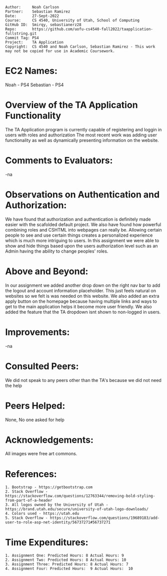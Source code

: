 ```
Author:     Noah Carlson
Partner:    Sebastian Ramirez
Date:       27-Sept-2022
Course:     CS 4540, University of Utah, School of Computing
GitHub ID:  Smirqy, sebastianerz28
Repo:       https://github.com/uofu-cs4540-fall2022/taapplication-fullstring.git
Commit Tag: PS4
Project:    TA Application
Copyright:  CS 4540 and Noah Carlson, Sebastian Ramirez - This work may not be copied for use in Academic Coursework.
```
# EC2 Names:
Noah - PS4
Sebastian - PS4

# Overview of the TA Application Functionality 

The TA Application program is currently capable of registering and loggin in users with roles and authorization The most recent work was adding user functionality as well as dynamically presenting information
on the website.

# Comments to Evaluators:

-na

# Observations on Authentication and Authorization:

We have found that authorization and authentication is definitely made easier with the scafolded default project. We also have found how powerful combining roles and CSHTML into webpages can really be. Allowing certain
people to see and use certain things creates a personalized experience which is much more intriguing to users. In this assignment we were able to show and hide things based upon the users authorization level such as an
Admin having the ability to change peoples' roles.

# Above and Beyond:

In our assignment we added another drop down on the right nav bar to add the logout and account information placeholder. This just feels natural on websites so we felt is was needed on this website. We
also added an extra apply button on the homepage because having multiple links and ways to get to the main application helps it become more user friendly. We also added the feature that the TA dropdown isnt 
shown to non-logged in users.

# Improvements:

-na

# Consulted Peers:

We did not speak to any peers other than the TA's because we did not need the help

# Peers Helped:

None, No one asked for help

# Acknowledgements:

All images were free art commons.

# References:

    1. Bootstrap - https://getbootstrap.com
    2. Stack Overflow - https://stackoverflow.com/questions/12763344/removing-bold-styling-from-part-of-a-header
    3. All logos owned by the University of Utah - https://brand.utah.edu/secure/university-of-utah-logo-downloads/
    4. Colors used - https://utah.edu
    5. Stack Overflow - https://stackoverflow.com/questions/19689183/add-user-to-role-asp-net-identity/56737271#56737271

# Time Expenditures:

    1. Assignment One: Predicted Hours: 8 Actual Hours: 9
    2. Assignment Two: Predicted Hours: 8 Actual Hours: 10
    3. Assignment Three: Predicted Hours: 8 Actual Hours: 7
    4. Assignment Four: Predicted Hours:  9 Actual Hours:  10 
